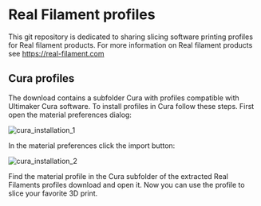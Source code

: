 # Real Filament profiles

This git repository is dedicated to sharing slicing software printing profiles for Real filament products. For more information on Real filament products see https://real-filament.com

## Cura profiles

The download contains a subfolder Cura with profiles compatible with Ultimaker Cura software. To install profiles in Cura follow these steps. First open the material preferences dialog:

![cura_installation_1](https://user-images.githubusercontent.com/2556592/124265668-51ade580-db36-11eb-8893-b2c32edef6de.png)

In the material preferences click the import button:

![cura_installation_2](https://user-images.githubusercontent.com/2556592/124265882-9cc7f880-db36-11eb-9163-f72d160b3378.png)

Find the material profile in the Cura subfolder of the extracted Real Filaments profiles download and open it. Now you can use the profile to slice your favorite 3D print.
